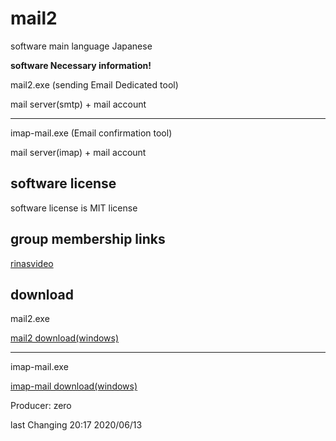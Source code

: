 # mail2 

software main language Japanese 

**software Necessary information!**

mail2.exe (sending Email Dedicated tool)

mail server(smtp) + mail account

___

imap-mail.exe (Email confirmation tool)
 
mail server(imap) + mail account

## software license

software license is MIT license

## group membership links
 
[rinasvideo](https://rinasvideo.web.fc2.com/)

## download

mail2.exe

[mail2 download(windows)](./release/mail2.exe)

___

imap-mail.exe

[imap-mail download(windows)](./release/imap-mail.exe)

Producer: zero

last Changing 20:17 2020/06/13
